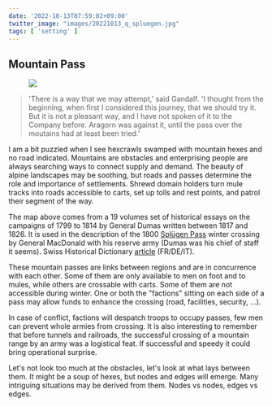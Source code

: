 ```yaml
---
date: '2022-10-13T07:59:02+09:00'
twitter_image: "images/20221013_q_spluegen.jpg"
tags: [ 'setting' ]
---
```


## Mountain Pass

<figure class="banner noborder" title="map of the Splügen pass (left) and of two retrenchment positions (right), drawn circa 1820">
<a href="https://hls-dhs-dss.ch/fr/articles/008823/2013-01-10/"><img src="images/20221013_spluegen.jpg" loading="lazy" /></a>
<figcaption>
</figcaption>
</figure>

> 'There is a way that we may attempt,' said Gandalf. 'I thought from the beginning, when first I considered this journey, that we should try it. But it is not a pleasant way, and I have not spoken of it to the Company before. Aragorn was against it, until the pass over the moutains had at least been tried.'

I am a bit puzzled when I see hexcrawls swamped with mountain hexes and no road indicated. Mountains are obstacles and enterprising people are always searching ways to connect supply and demand. The beauty of alpine landscapes may be soothing, but roads and passes determine the role and importance of settlements. Shrewd domain holders turn mule tracks into roads accessible to carts, set up tolls and rest points, and patrol their segment of the way.

The map above comes from a 19 volumes set of historical essays on the campaigns of 1799 to 1814 by General Dumas written between 1817 and 1826. It is used in the description of the 1800 [Splügen Pass](https://en.wikipedia.org/wiki/Spl%C3%BCgen_Pass) winter crossing by General MacDonald with his reserve army (Dumas was his chief of staff it seems). Swiss Historical Dictionary [article](https://hls-dhs-dss.ch/fr/articles/008823/2013-01-10/) (FR/DE/IT).

These mountain passes are links between regions and are in concurrence with each other. Some of them are only available to men on foot and to mules, while others are crossable with carts. Some of them are not accessible during winter. One or both the "factions" sitting on each side of a pass may allow funds to enhance the crossing (road, facilities, security, ...).

In case of conflict, factions will despatch troops to occupy passes, few men can prevent whole armies from crossing. It is also interesting to remember that before tunnels and railroads, the successful crossing of a mountain range by an army was a logistical feat. If successful and speedy it could bring operational surprise.

Let's not look too much at the obstacles, let's look at what lays between them. It might be a soup of hexes, but nodes and edges will emerge. Many intriguing situations may be derived from them. Nodes vs nodes, edges vs edges.


<!-- 20 7 -->

